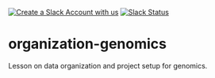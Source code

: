 [![Create a Slack Account with us](https://img.shields.io/badge/Create_Slack_Account-The_Carpentries-071159.svg)](https://swc-slack-invite.herokuapp.com/) 
[![Slack Status](https://img.shields.io/badge/Slack_Channel-dc--genomics--proj--org-E01563.svg)](https://swcarpentry.slack.com/messages/C9X9FH3L5) 

# organization-genomics
Lesson on data organization and project setup for genomics.
